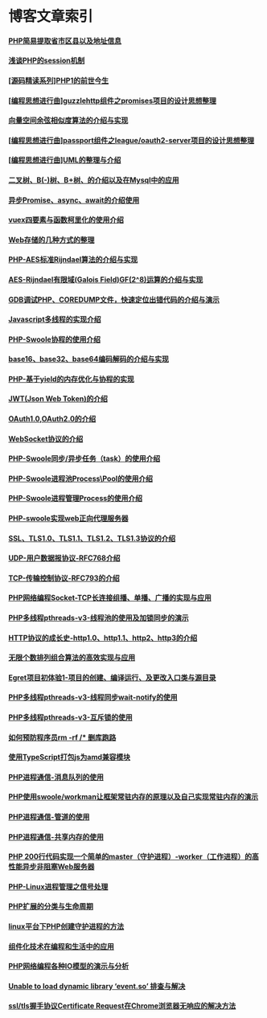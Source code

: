 # 博客文章索引
#### [PHP简易提取省市区县以及地址信息](https://www.pitmanhuang.com/archives/594)
#### [浅谈PHP的session机制](https://www.pitmanhuang.com/archives/584)
#### [[源码精读系列]PHP1的前世今生](https://www.pitmanhuang.com/archives/565)
#### [[编程思想进行曲]guzzlehttp组件之promises项目的设计思想整理](https://www.pitmanhuang.com/archives/558)
#### [向量空间余弦相似度算法的介绍与实现](https://www.pitmanhuang.com/archives/548)
#### [[编程思想进行曲]passport组件之league/oauth2-server项目的设计思想整理](https://www.pitmanhuang.com/archives/533)
#### [[编程思想进行曲]UML的整理与介绍](https://www.pitmanhuang.com/archives/520)
#### [二叉树、B(-)树、B+树、的介绍以及在Mysql中的应用](https://www.pitmanhuang.com/archives/510)
#### [异步Promise、async、await的介绍使用](https://www.pitmanhuang.com/archives/505)
#### [vuex四要素与函数柯里化的使用介绍](https://www.pitmanhuang.com/archives/503)
#### [Web存储的几种方式的整理](https://www.pitmanhuang.com/archives/498)
#### [PHP-AES标准Rijndael算法的介绍与实现](https://www.pitmanhuang.com/archives/490)
#### [AES-Rijndael有限域(Galois Field)GF(2^8)运算的介绍与实现](https://www.pitmanhuang.com/archives/474)
#### [GDB调试PHP、COREDUMP文件，快速定位出错代码的介绍与演示](https://www.pitmanhuang.com/archives/461)
#### [Javascript多线程的实现介绍](https://www.pitmanhuang.com/archives/455)
#### [PHP-Swoole协程的使用介绍](https://www.pitmanhuang.com/archives/452)
#### [base16、base32、base64编码解码的介绍与实现](https://www.pitmanhuang.com/archives/442)
#### [PHP-基于yield的内存优化与协程的实现](https://www.pitmanhuang.com/archives/433)
#### [JWT(Json Web Token)的介绍](https://www.pitmanhuang.com/archives/427)
#### [OAuth1.0,OAuth2.0的介绍](https://www.pitmanhuang.com/archives/409)
#### [WebSocket协议的介绍](https://www.pitmanhuang.com/archives/403)
#### [PHP-Swoole同步/异步任务（task）的使用介绍](https://www.pitmanhuang.com/archives/398)
#### [PHP-Swoole进程池Process\Pool的使用介绍](https://www.pitmanhuang.com/archives/393)
#### [PHP-Swoole进程管理Process的使用介绍](https://www.pitmanhuang.com/archives/388)
#### [PHP-swoole实现web正向代理服务器](https://www.pitmanhuang.com/archives/385)
#### [SSL、TLS1.0、TLS1.1、TLS1.2、TLS1.3协议的介绍](https://www.pitmanhuang.com/archives/380)
#### [UDP-用户数据报协议-RFC768介绍](https://www.pitmanhuang.com/archives/373)
#### [TCP-传输控制协议-RFC793的介绍](https://www.pitmanhuang.com/archives/348)
#### [PHP网络编程Socket-TCP长连接组播、单播、广播的实现与应用](https://www.pitmanhuang.com/archives/335)
#### [PHP多线程pthreads-v3-线程池的使用及加锁同步的演示](https://www.pitmanhuang.com/archives/319)
#### [HTTP协议的成长史-http1.0、http1.1、http2、http3的介绍](https://www.pitmanhuang.com/archives/288)
#### [无限个数排列组合算法的高效实现与应用](https://www.pitmanhuang.com/archives/278)
#### [Egret项目初体验1-项目的创建、编译运行、及更改入口类与源目录](https://www.pitmanhuang.com/archives/265)
#### [PHP多线程pthreads-v3-线程同步wait-notify的使用](https://www.pitmanhuang.com/archives/257)
#### [PHP多线程pthreads-v3-互斥锁的使用](https://www.pitmanhuang.com/archives/243)
#### [如何预防程序员rm -rf /* 删库跑路](https://www.pitmanhuang.com/archives/232)
#### [使用TypeScript打包js为amd兼容模块](https://www.pitmanhuang.com/archives/229)
#### [PHP进程通信-消息队列的使用](https://www.pitmanhuang.com/archives/223)
#### [PHP使用swoole/workman让框架常驻内存的原理以及自己实现常驻内存的演示](https://www.pitmanhuang.com/archives/213)
#### [PHP进程通信-管道的使用](https://www.pitmanhuang.com/archives/207)
#### [PHP进程通信-共享内存的使用](https://www.pitmanhuang.com/archives/193)
#### [PHP 200行代码实现一个简单的master（守护进程）-worker（工作进程）的高性能异步非阻塞Web服务器](https://www.pitmanhuang.com/archives/171)
#### [PHP-Linux进程管理之信号处理](https://www.pitmanhuang.com/archives/154)
#### [PHP扩展的分类与生命周期](https://www.pitmanhuang.com/archives/137)
#### [linux平台下PHP创建守护进程的方法](https://www.pitmanhuang.com/archives/124)
#### [组件化技术在编程和生活中的应用](https://www.pitmanhuang.com/archives/95)
#### [PHP网络编程各种IO模型的演示与分析](https://www.pitmanhuang.com/archives/48)
#### [Unable to load dynamic library ‘event.so’ 排查与解决](https://www.pitmanhuang.com/archives/58)
#### [ssl/tls握手协议Certificate Request在Chrome浏览器无响应的解决方法](https://www.pitmanhuang.com/archives/6)